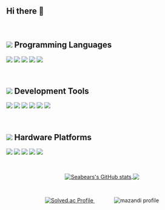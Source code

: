 ## Hi there 👋

<!--
**seabears/seabears** is a ✨ _special_ ✨ repository because its `README.md` (this file) appears on your GitHub profile.

Here are some ideas to get you started:

- 🔭 I’m currently working on ...
- 🌱 I’m currently learning ...
- 👯 I’m looking to collaborate on ...
- 🤔 I’m looking for help with ...
- 💬 Ask me about ...
- 📫 How to reach me: ...
- 😄 Pronouns: ...
- ⚡ Fun fact: ...
-->

<br>

## <img src="https://img.shields.io/badge/</>_-5DADE2?style=flat"> Programming Languages
<p align="left">
  <!-- 📚 사용 언어 -->
  <img src="https://img.shields.io/badge/C-A8B9CC">
  <img src="https://img.shields.io/badge/C++-00599C">
  <img src="https://img.shields.io/badge/Python-3776AB">
  <img src="https://img.shields.io/badge/Kotlin-7F52FF">
  <img src="https://img.shields.io/badge/Verilog-6ac265">
</p>

<br>

## <img src="https://img.shields.io/badge/>__-black?style=flat"> Development Tools
<p align="left">
  <!-- 📚 사용 언어 -->
  <img src="https://img.shields.io/badge/AndroidStudio-3DDC84?style=flat&logo=AndroidStudio&logoColor=white">
  <img src="https://img.shields.io/badge/Linux-FCC624?style=flat&logo=linux&logoColor=black">
  <img src="https://img.shields.io/badge/Git-F05032?style=flat&logo=Git&logoColor=white">
  <img src="https://img.shields.io/badge/GitHub-181717?style=flat&logo=GitHub&logoColor=white">
  <img src="https://img.shields.io/badge/Jira-0052CC?style=flat&logo=Jira&logoColor=white">
  <img src="https://img.shields.io/badge/Confluence-172B4D?style=flat&logo=Confluence&logoColor=white">
</p>


<br>

## <img src="https://img.shields.io/badge/🔧-gray?style=flat"> Hardware Platforms
<p align="left">
  <img src="https://img.shields.io/badge/Infineon-0066CC?style=flat&logo=infineon&logoColor=white"/>
  <img src="https://img.shields.io/badge/Arduino-00979D?style=flat&logo=arduino&logoColor=white"/>
  <img src="https://img.shields.io/badge/ESP32-3C3C3C?style=flat&logo=espressif&logoColor=white"/>
  <img src="https://img.shields.io/badge/STM32-03234B?style=flat&logo=stmicroelectronics&logoColor=white"/>
  <img src="https://img.shields.io/badge/RaspberryPi-A22846?style=flat&logo=raspberrypi&logoColor=white"/>
</p>

<br>


<p align="center">
  <a href="https://github.com/anuraghazra/github-readme-stats">
    <img align="center" src="https://github-readme-stats.vercel.app/api?username=Seabears&show_icons=true&include_all_commits=true&theme=dracula&hide_border=true" alt="Seabears's GitHub stats" />
  </a>
  <a href="https://github.com/anuraghazra/github-readme-stats">
    <img align="center" src="https://github-readme-stats.vercel.app/api/top-langs/?username=Seabears&layout=compact&theme=dracula&hide_border=true" />
  </a>
</p>

<br>

<!-- solved.ac 등급 및 잔디-->
<p align="center">
  <a href="https://solved.ac/ols2050623">
    <img src="http://mazassumnida.wtf/api/v2/generate_badge?boj=ols2050623" alt="Solved.ac Profile"/>
  </a>
  &nbsp;&nbsp;&nbsp;&nbsp;&nbsp;&nbsp;&nbsp;&nbsp;&nbsp;&nbsp;&nbsp;&nbsp;
  <img src="http://mazandi.herokuapp.com/api?handle=ols2050623&theme=warm" alt="mazandi profile"/>
</p>

